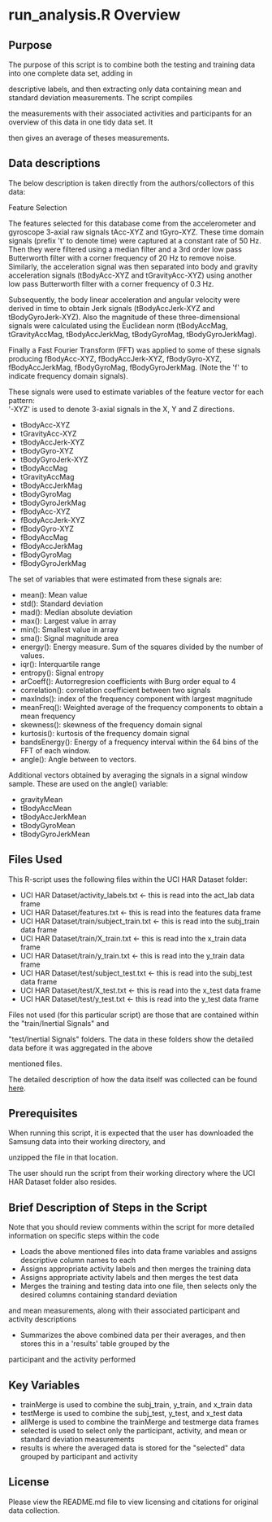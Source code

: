 # run_analysis.R Overview

## Purpose
The purpose of this script is to combine both the testing and training data into one complete data set, adding in 

descriptive labels, and then extracting only data containing mean and standard deviation measurements.  The script compiles 

the measurements with their associated activities and participants for an overview of this data in one tidy data set.  It 

then gives an average of theses measurements.  

## Data descriptions

The below description is taken directly from the authors/collectors of this data:

Feature Selection 

The features selected for this database come from the accelerometer and gyroscope 3-axial raw signals tAcc-XYZ and tGyro-XYZ. These time domain signals (prefix 't' to denote time) were captured at a constant rate of 50 Hz. Then they were filtered using a median filter and a 3rd order low pass Butterworth filter with a corner frequency of 20 Hz to remove noise. Similarly, the acceleration signal was then separated into body and gravity acceleration signals (tBodyAcc-XYZ and tGravityAcc-XYZ) using another low pass Butterworth filter with a corner frequency of 0.3 Hz. 

Subsequently, the body linear acceleration and angular velocity were derived in time to obtain Jerk signals (tBodyAccJerk-XYZ and tBodyGyroJerk-XYZ). Also the magnitude of these three-dimensional signals were calculated using the Euclidean norm (tBodyAccMag, tGravityAccMag, tBodyAccJerkMag, tBodyGyroMag, tBodyGyroJerkMag). 

Finally a Fast Fourier Transform (FFT) was applied to some of these signals producing fBodyAcc-XYZ, fBodyAccJerk-XYZ, fBodyGyro-XYZ, fBodyAccJerkMag, fBodyGyroMag, fBodyGyroJerkMag. (Note the 'f' to indicate frequency domain signals). 

These signals were used to estimate variables of the feature vector for each pattern:  
'-XYZ' is used to denote 3-axial signals in the X, Y and Z directions.

* tBodyAcc-XYZ
* tGravityAcc-XYZ
* tBodyAccJerk-XYZ
* tBodyGyro-XYZ
* tBodyGyroJerk-XYZ
* tBodyAccMag
* tGravityAccMag
* tBodyAccJerkMag
* tBodyGyroMag
* tBodyGyroJerkMag
* fBodyAcc-XYZ
* fBodyAccJerk-XYZ
* fBodyGyro-XYZ
* fBodyAccMag
* fBodyAccJerkMag
* fBodyGyroMag
* fBodyGyroJerkMag

The set of variables that were estimated from these signals are: 

* mean(): Mean value
* std(): Standard deviation
* mad(): Median absolute deviation 
* max(): Largest value in array
* min(): Smallest value in array
* sma(): Signal magnitude area
* energy(): Energy measure. Sum of the squares divided by the number of values. 
* iqr(): Interquartile range 
* entropy(): Signal entropy
* arCoeff(): Autorregresion coefficients with Burg order equal to 4
* correlation(): correlation coefficient between two signals
* maxInds(): index of the frequency component with largest magnitude
* meanFreq(): Weighted average of the frequency components to obtain a mean frequency
* skewness(): skewness of the frequency domain signal 
* kurtosis(): kurtosis of the frequency domain signal 
* bandsEnergy(): Energy of a frequency interval within the 64 bins of the FFT of each window.
* angle(): Angle between to vectors.

Additional vectors obtained by averaging the signals in a signal window sample. These are used on the angle() variable:

* gravityMean
* tBodyAccMean
* tBodyAccJerkMean
* tBodyGyroMean
* tBodyGyroJerkMean

## Files Used
This R-script uses the following files within the UCI HAR Dataset folder:
* UCI HAR Dataset/activity_labels.txt <- this is read into the act_lab data frame
* UCI HAR Dataset/features.txt <- this is read into the features data frame
* UCI HAR Dataset/train/subject_train.txt <- this is read into the subj_train data frame
* UCI HAR Dataset/train/X_train.txt <- this is read into the x_train data frame
* UCI HAR Dataset/train/y_train.txt <- this is read into the y_train data frame
* UCI HAR Dataset/test/subject_test.txt <- this is read into the subj_test data frame
* UCI HAR Dataset/test/X_test.txt <- this is read into the x_test data frame
* UCI HAR Dataset/test/y_test.txt <- this is read into the y_test data frame

Files not used (for this particular script) are those that are contained within the "train/Inertial Signals" and 

"test/Inertial Signals" folders.  The data in these folders show the detailed data before it was aggregated in the above 

mentioned files.

The detailed description of how the data itself was collected can be found [here](http://archive.ics.uci.edu/ml/datasets/Human+Activity+Recognition+Using+Smartphones#).

## Prerequisites

When running this script, it is expected that the user has downloaded the Samsung data into their working directory, and 

unzipped the file in that location.  

The user should run the script from their working directory where the UCI HAR Dataset folder also resides.

## Brief Description of Steps in the Script
Note that you should review comments within the script for more detailed information on specific steps within the code
* Loads the above mentioned files into data frame variables and assigns descriptive column names to each
* Assigns appropriate activity labels and then merges the training data
* Assigns appropriate activity labels and then merges the test data
* Merges the training and testing data into one file, then selects only the desired columns containing standard deviation 

and mean measurements, along with their associated participant and activity descriptions
* Summarizes the above combined data per their averages, and then stores this in a 'results' table grouped by the 

participant and the activity performed

## Key Variables
* trainMerge is used to combine the subj_train, y_train, and x_train data
* testMerge is used to combine the subj_test, y_test, and x_test data
* allMerge is used to combine the trainMerge and testmerge data frames
* selected is used to select only the participant, activity, and mean or standard deviation measurements
* results is where the averaged data is stored for the "selected" data grouped by participant and activity

## License

Please view the README.md file to view licensing and citations for original data collection.

